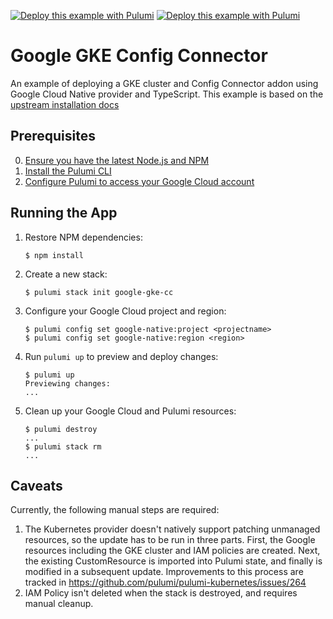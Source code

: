 [![Deploy this example with Pulumi](https://get.pulumi.com/new/button.svg)](https://app.pulumi.com/new?template=https://github.com/pulumi/examples/blob/master/google-native-ts-gke-config-connector/README.md#gh-light-mode-only)
[![Deploy this example with Pulumi](https://get.pulumi.com/new/button-light.svg)](https://app.pulumi.com/new?template=https://github.com/pulumi/examples/blob/master/google-native-ts-gke-config-connector/README.md#gh-dark-mode-only)

# Google GKE Config Connector

An example of deploying a GKE cluster and Config Connector addon using Google Cloud Native provider and TypeScript.
This example is based on the [upstream installation docs](https://cloud.google.com/config-connector/docs/how-to/install-upgrade-uninstall)

## Prerequisites

0. [Ensure you have the latest Node.js and NPM](https://nodejs.org/en/download/)
1. [Install the Pulumi CLI](https://www.pulumi.com/docs/get-started/install/)
2. [Configure Pulumi to access your Google Cloud account](https://www.pulumi.com/docs/intro/cloud-providers/google/setup/)

## Running the App

1.  Restore NPM dependencies:

    ```
    $ npm install
    ```

2.  Create a new stack:

    ```
    $ pulumi stack init google-gke-cc
    ```

3.  Configure your Google Cloud project and region:

    ```
    $ pulumi config set google-native:project <projectname>
    $ pulumi config set google-native:region <region>
    ```

4.  Run `pulumi up` to preview and deploy changes:

    ```
    $ pulumi up
    Previewing changes:
    ...

5. Clean up your Google Cloud and Pulumi resources:

    ```
    $ pulumi destroy
    ...
    $ pulumi stack rm
    ...
    ```

## Caveats

Currently, the following manual steps are required:
1. The Kubernetes provider doesn't natively support patching unmanaged resources, so the update has to be run in three
parts. First, the Google resources including the GKE cluster and IAM policies are created. Next, the existing
CustomResource is imported into Pulumi state, and finally is modified in a subsequent update. Improvements to this
process are tracked in https://github.com/pulumi/pulumi-kubernetes/issues/264
2. IAM Policy isn't deleted when the stack is destroyed, and requires manual cleanup.
